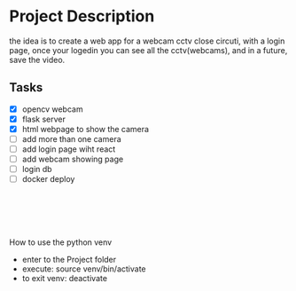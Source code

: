 # Project Description

the idea is to create a web app for a webcam cctv close circuti, with a login page, once your logedin you can see all the cctv(webcams), and in a future, save the video.

## Tasks
- [x] opencv webcam
- [x] flask server
- [x] html webpage to show the camera
- [ ] add more than one camera
- [ ] add login page wiht react
- [ ] add webcam showing page
- [ ] login db
- [ ] docker deploy
<br>
<br>
<br>
<br>

How to use the python venv
  - enter to the Project folder 
  - execute: source venv/bin/activate
  - to exit venv: deactivate


